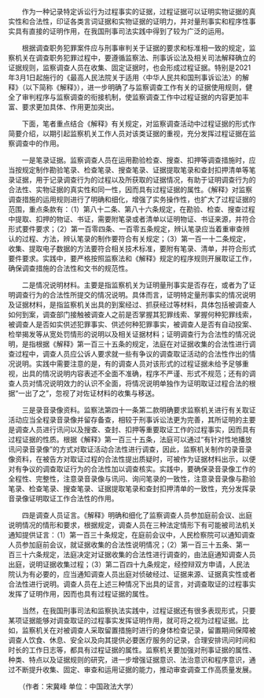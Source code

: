 　　作为一种记录特定诉讼行为过程事实的证据，过程证据可以证明实物证据的真实性和合法性，印证各类言词证据和实物证据的证明力，并对量刑事实和程序性事实具有直接的证明作用，在我国刑事司法实践中得到了较为广泛的运用。

　　根据调查职务犯罪案件应与刑事审判关于证据的要求和标准相一致的规定，监察机关在调查职务犯罪过程中，要遵循监察法、刑事诉讼法及相关司法解释确立的证据规则，监察调查人员在收集、固定证据时，也会形成过程证据。特别是2021年3月1日起施行的《最高人民法院关于适用〈中华人民共和国刑事诉讼法〉的解释》（以下简称《解释》），进一步明确了与监察调查工作有关的证据使用规则，健全了审判程序与监察调查的衔接机制，使监察调查工作中过程证据的内容更加丰富、要求更加具体、作用更加突出。

　　下面，笔者重点结合《解释》有关规定，对监察调查活动中过程证据的形式作简要介绍，以期引起监察机关工作人员对该类证据的重视，充分发挥过程证据在监察调查中的作用。

　　一是笔录证据。监察调查人员在运用勘验检查、搜查、扣押等调查措施时，应当按规定制作勘验笔录、检查笔录、搜查笔录、证据提取笔录和查封扣押清单等笔录证据，用于记录调查行为的过程以及所获取的证据情况，有助于证明调查行为的合法性、实物证据的真实性和同一性，因而具有过程证据的属性。《解释》对监察调查措施的运用规则进行了明确和细化，增强了实务操作性，也扩大了过程证据的范围，重点条款有：（1）第八十二条、第八十六条规定，在勘验、检查、搜查过程中提取、扣押的物证、书证，需要附笔录或者清单以证明物证、书证来源，并符合形式要件要求；（2）第一百零四条、一百零五条规定，辨认笔录应当着重审查辨认的过程、方法，辨认笔录的制作要符合有关规定；（3）第一百一十二条规定，收集、提取电子数据的方法要符合相关技术标准，要附有笔录、清单，并符合形式要件要求。实践中，要严格按照监察法和《解释》规定的程序规则开展取证工作，确保调查措施的合法性和文书的规范性。

　　二是情况说明材料。主要是指监察机关为证明量刑事实是否存在，或者为了证明调查行为的合法性所提交的情况说明。具体而言，证明特定量刑事实的情况说明及证据材料，是指监察机关出具的到案经过、抓获经过等材料，具体包括被调查人如何到案，调查部门接触被调查人之前是否掌握其犯罪线索、掌握何种犯罪线索，被调查人是否如实供述犯罪事实、供述何种犯罪事实，被调查人是否有自动投案、检举揭发等从宽处罚情形的说明以及相关证据材料；证明调查行为合法性的情况说明，是指根据《解释》第一百三十五条的规定，法庭在对证据收集的合法性进行调查过程中，调查人员应公诉人要求就一些有争议的调查取证活动的合法性作出的情况说明。实践中需要注意的是，有的调查人员对该形式的过程证据未给予足够重视，出具的情况说明内容表述不全面不准确，程序不严谨、形式不规范；还有的调查人员对情况说明效力的认识不全面，将情况说明单独作为证明取证过程合法的根据“一出了之”，忽视了对佐证材料的收集与移送。

　　三是录音录像资料。监察法第四十一条第二款明确要求监察机关进行有关取证活动应当全程录音录像并留存备查，相较于刑事诉讼法更为完善，其所证明的主要是调查人员进行讯问以及搜查、查封、扣押等重要取证工作的过程事实，因而具有过程证据的性质。根据《解释》第一百三十五条，法庭可以通过“有针对性地播放讯问录音录像”的方式对取证活动合法性进行调查，因此，监察机关制作的录音录像资料，在被告方对取证过程的合法性提出质疑时，可被作为证据材料出示，以便对有争议的调查取证行为的合法性加以调查核实。实践中，要确保录音录像工作的全程性、完整性，注意录音录像与讯问、询问笔录的一致性，注意录音录像与勘验笔录、检查笔录、搜查笔录、证据提取笔录和查封扣押清单的一致性，充分发挥录音录像证明取证工作合法性的作用。

　　四是调查人员证言。《解释》明确和细化了监察调查人员参加庭前会议、出庭说明情况的情形和要求，根据规定，调查人员在三种法定情形下有可能被司法机关通知提供证言：（1）第一百三十条规定，在庭前会议中，人民检察院可以通知调查人员参加庭前会议，就证据收集的合法性说明情况；（2）第一百三十五条、第一百三十六条规定，法庭决定对证据收集的合法性进行调查的，由法庭通知调查人员出庭，说明证据收集过程；（3）第二百四十九条规定，经控辩双方申请，人民法院认为有必要的，应当通知调查人员出庭对侦破经过、证据来源、证据真实性或者合法性进行说明。调查人员在上述三种情况下出具的证言，对调查取证的过程事实发挥了证明作用，因而也具有过程证据的属性。

　　当然，在我国刑事司法和监察执法实践中，过程证据还有很多表现形式，只要某项证据能够对调查取证的过程事实发挥证明作用，就可将之视为过程证据。比如，监察机关在对被调查人采取留置措施时进行的身体检查记录，留置期间保障被调查人饮食、休息、安全以及向其提供必要医疗服务的记录，合理安排讯问时间和时长的工作日志等，都具有过程证据的属性。监察机关要加强对刑事证据的属性、种类、特点以及证据规则的研究，进一步增强证据意识、法治意识和程序意识，通过不断提升收集、固定、审查和运用证据的能力，推动审查调查工作高质量发展。

　　（作者：宋冀峰 单位：中国政法大学）